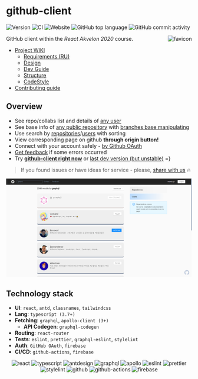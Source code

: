 # github-client

![Version](https://img.shields.io/github/package-json/v/ani-team/github-client)
![CI](https://github.com/niyazm524/github-client/workflows/CI/badge.svg?branch=master)
![Website](https://img.shields.io/website?down_message=offline&up_message=online&url=https%3A%2F%2Fgithub-client.gq)
![GitHub top language](https://img.shields.io/github/languages/top/niyazm524/github-client)
![GitHub commit activity](https://img.shields.io/github/commit-activity/w/ani-team/github-client)

<img alt="favicon" src="https://avatars2.githubusercontent.com/oa/1406180?s=140&u=b44629cbec5079f99a61e6f1b6297bc4797f796b&v=4" height=120 align="right" />

GitHub client within the *React Akvelon 2020* course.

[wiki]: https://github.com/martis-git/github-client/wiki
[requirements]: https://github.com/ani-team/github-client/wiki/%5BRU%5D-Requirements
[codestyle]: https://github.com/ani-team/github-client/wiki/CodeStyle
[structure]: https://github.com/ani-team/github-client/wiki/Project-Structure
[dev-guide]: https://github.com/ani-team/github-client/wiki/Dev-Guide

- [Project WIKI][wiki]
   - [Requirements (RU)][requirements]
   - [Design](https://www.figma.com/file/HxOqIdmTNtLcFLcQZzAYJC/github-client "Super design from @AdeliyaG")
   - [Dev Guide][dev-guide]
   - [Structure][structure]
   - [CodeStyle][codestyle]
- [Contributing guide](CONTRIBUTING.md)

## Overview
<!-- Указаны ссылки на "prod"-стенд как на основной и более стабильный -->

- See repo/collabs list and details of [any user](https://github-client.gq/gaearon)
- See base info of [any public repository](https://github-client.gq/facebook/react) with [branches base manipulating](https://github-client.gq/facebook/react/tree/17.0.0-dev)
- Use search by [repositories](https://github-client.gq/search?o=desc&q=react&s=stars)/[users](https://github-client.gq/search?o=desc&q=google&s=repositories&type=users) with sorting
- View corresponding page on github <b title="Our routing is identical with github">through origin button!</b>
- Connect with your account safely - [by Github OAuth](https://github-client.gq/auth)
- [Get feedback](https://github-client.gq/some-unexisting-route-but-we-have-error-parking-page) if some errors occurred
- Try  [**github-client right now**](https://github-client.gq) or [last dev version (but unstable)](https://dev.github-client.gq) =}

> If you found issues or have ideas for service - please, [share with us](https://github.com/ani-team/github-client/issues/new) 🔥

<img alt="screen" src="docs/search.png" />

## Technology stack
- **UI**: `react`, `antd`, `classnames`, `tailwindcss`
- **Lang**: `typescript (3.7+)`
- **Fetching**: `graphql`, `apollo-client (3+)`
   - **API Codegen**: `graphql-codegen`
- **Routing**: `react-router`
- <b title="Super linting from @martis-git">Tests</b>: `eslint`, `prettier`, `graphql-eslint`, `stylelint`
- **Auth**: `GitHub OAuth`, `firebase`
- <b title="Super CI/CD from @niyazm524">CI/CD</b>: `github-actions`, `firebase`

<div align="center">
<img title="react" alt="react" height=48 src="https://cdn.auth0.com/blog/react-js/react.png"/>
<img title="typescript" alt="typescript" height=48 src="https://raw.githubusercontent.com/remojansen/logo.ts/master/ts.png"/>
<img title="antdesign" alt="antdesign" height=48 src="https://gw.alipayobjects.com/zos/rmsportal/KDpgvguMpGfqaHPjicRK.svg"/>
<img title="graphql" alt="graphql" height=48 src="https://upload.wikimedia.org/wikipedia/commons/thumb/1/17/GraphQL_Logo.svg/1200px-GraphQL_Logo.svg.png"/>
<img title="apollo" alt="apollo" height=48 src="https://miro.medium.com/max/300/0*xdVGlEH7f9cRVaR-"/>
<img title="eslint" alt="eslint" height=48 src="https://d33wubrfki0l68.cloudfront.net/204482ca413433c80cd14fe369e2181dd97a2a40/092e2/assets/img/logo.svg"/>
<img title="prettier" alt="prettier" height=48 src="https://prettier.io/icon.png"/>
<img title="stylelint" alt="stylelint" height=48 src="https://camo.githubusercontent.com/aa04feafbd080140cd834905cf171ccf7b06fc5f1f1ae07ce9879218165312d1/68747470733a2f2f63646e2e776f726c64766563746f726c6f676f2e636f6d2f6c6f676f732f7374796c656c696e742e737667"/>
<img title="github" alt="github" height=48 src="https://image.flaticon.com/icons/png/512/25/25231.png" />
<img title="github-actions" alt="github-actions" height=48 src="https://avatars0.githubusercontent.com/u/44036562?s=200&v=4" />
<img title="firebase" alt="firebase" height=48 src="https://www.gstatic.com/devrel-devsite/prod/v73fbca10ce7899da426d451b3f74ee09bc6846fcf427552c7e8e85261505ef2c/firebase/images/touchicon-180.png" />
</div>
